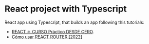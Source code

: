 # React project with Typescript

React app using Typescript, that builds an app following this tutorials:

- [REACT ⚛️ CURSO Práctico DESDE CERO](https://www.youtube.com/watch?v=4AFOCAgywLc&list=PLUdlARNXMVkmC02fwK_ffYtc-K5QYHeL4).
- [Cómo usar REACT ROUTER [2022]](https://www.youtube.com/watch?v=afDXVnDnBf4&list=PLUdlARNXMVkmC02fwK_ffYtc-K5QYHeL4&index=2)
